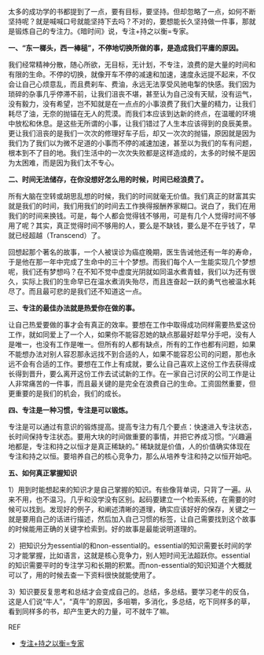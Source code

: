 太多的成功学的书都提到了一点，要有目标，要坚持。但却忽略了一点，如何不断坚持呢？就是喊喊口号就能坚持下去吗？不对的，要想能长久坚持做一件事，那就是锻炼自己的专注力。《暗时间》说，专注+持之以衡=专家。

**一、“东一榔头，西一棒槌”，不停地切换所做的事，是造成我们平庸的原因。**

我们经常精神分散，随心所欲，无目标，无计划，不专注，浪费的是大量的时间和有限的生命。不停的切换，就像开车不停的减速和加速，速度永远提不起来，不仅会让自己心烦意乱，而且费刹车、费油，永远无法享受风驰电掣的快感。我们因为琐碎的杂事几乎停滞不前，让我们沮丧不堪，甚至认为自己没有天赋，没有运气，没有毅力，没有希望，岂不知就是在一点点的小事浪费了我们大量的精力，让我们耗尽了油，无奈的抛锚在无人的荒漠。而我们本应该到达新的终点，在温暖的环境中放松和休息。是这些无所谓的小事，让我们错过了人生本应该得到的良辰美景。更让我们沮丧的是我们一次次的修理好车子后，却又一次次的抛锚，原因就是因为我们为了我们以为微不足道的小事而不停的减速加速，甚至以为我们的车有问题，根本到不了目的地。我们生活中的一次次失败都是这样造成的，太多的时候不是因为太困难，而是因为我们太不专心。

**二、时间无法储存，在你没想好怎么用的时候，时间已经浪费了。**

所有大脑在空转或胡思乱想的时候，我们的时间就毫无价值。我们真正的财富其实就是我们的时间，我们用我们的时间去工作换得报酬养家糊口。说白了，我们在用我们的时间来换钱。可是，每个人都会觉得钱不够用，可是有几个人觉得时间不够用了呢？其实，真正觉得时间不够用的人，要么是不缺钱，要么是不在乎钱了，早就已经超越（Transcend）了。

回想起那个著名的故事，一个人被误诊为癌症晚期，医生告诫他还有一年的寿命，于是他在那一年中完成了生命中的三十个梦想。而我们每个人一生能实现几个梦想呢，我们还有梦想吗？在不知不觉中虚度光阴就如同温水煮青蛙，我们以为还有很久，实际上我们的生命早已在温水煮消失殆尽，而且连奋起一跃的勇气也被温水耗尽了。而且最可悲的是我们还不知道这一点。

**三、专注的最佳办法就是热爱你在做的事。**

让自己热爱要做的事才会有真正的效率。要想在工作中取得成功同样需要热爱这份工作，就如同爱上了一个人，如果你不能容忍她的缺点那最好趁早分手吧，没有人是唯一，也没有工作是唯一。但所有的人都有缺点，所有的工作也都有问题，如果不能想办法对别人容忍那永远找不到合适的人，如果不能容忍公司的问题，那也永远不会有合适的工作。要想在工作上有成就，要么让自己喜欢上这份工作去获得成长得到晋升，要么离开这份工作去试试新的工作。在一家自己讨厌的公司工作是让人非常痛苦的一件事，而且最关键的是完全在浪费自己的生命。工资固然重要，但更重要的是我们的机会，我们的成长。

**四、专注是一种习惯，专注是可以锻炼。**

专注是可以通过有意识的锻炼提高。提高专注力有几个要点：快速进入专注状态，长时间保持专注状态。要用大块的时间做重要的事情，并把它养成习惯。“兴趣遍地都是，专注和持之以恒才是真正稀缺的。” 稀缺就是价值，人的价值确实体现在专注和持之以恒。要培养自己的核心竞争力，那么从培养专注和持之以恒开始吧。

**五、如何真正掌握知识**

1）用到时能想起来的知识才是自己掌握的知识。有些像背单词，只背了一遍。从来不用，也不温习。几乎和没学没有区别。起码要建立一个检索系统，在需要的时候可以找到。发现好的例子，和阐述清晰的道理，确实应该好好的保存，关键之一就是要用自己的话进行描述，然后加入自己习惯的标签，让自己需要找到这个故事的时候能用正确的关键字检索到。好的故事是最能说明道理的。

2）把知识分为essential的和non-essential的。essential的知识需要长时间的学习才能掌握，比如语言，这就是核心竞争力，别人短时间无法超跃你。essential的知识需要平时的专注学习和长期的积累。而non-essential的知识知道个大概就可以了，用的时候去查一下资料很快就能使用了。

3）知识要反复思考和总结才会变成自己的。总结，多总结。要学习老牛的反刍，这是人们说“牛人”，“真牛”的原因，多咀嚼，多消化，多总结，吃下同样多的草，看到同样多的书，却产生更大的力量，可不就牛了嘛。



REF

* [专注+持之以衡=专家](https://zhuanlan.zhihu.com/p/20381722)

